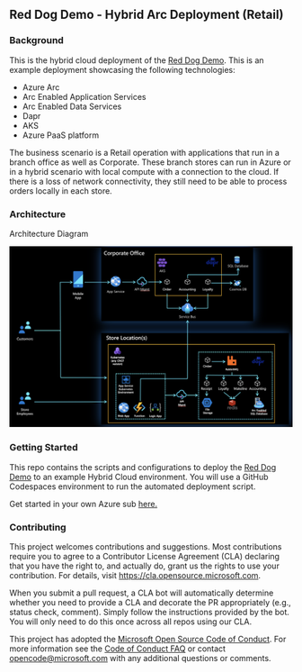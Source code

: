 ## Red Dog Demo - Hybrid Arc Deployment (Retail)

### Background

This is the hybrid cloud deployment of the [Red Dog Demo](https://github.com/Azure/reddog-code). This is an example deployment showcasing the following technologies:

* Azure Arc
* Arc Enabled Application Services
* Arc Enabled Data Services
* Dapr
* AKS
* Azure PaaS platform

The business scenario is a Retail operation with applications that run in a branch office as well as Corporate. These branch stores can run in Azure or in a hybrid scenario with local compute with a connection to the cloud. If there is a loss of network connectivity, they still need to be able to process orders locally in each store. 

### Architecture

Architecture Diagram

![Architecture diagram](assets/architecture.png)

### Getting Started

This repo contains the scripts and configurations to deploy the [Red Dog Demo](https://github.com/Azure/reddog-code) to an example Hybrid Cloud environment. You will use a GitHub Codespaces environment to run the automated deployment script. 

Get started in your own Azure sub [here.](docs/quickstart.md)

### Contributing

This project welcomes contributions and suggestions.  Most contributions require you to agree to a
Contributor License Agreement (CLA) declaring that you have the right to, and actually do, grant us
the rights to use your contribution. For details, visit https://cla.opensource.microsoft.com.

When you submit a pull request, a CLA bot will automatically determine whether you need to provide
a CLA and decorate the PR appropriately (e.g., status check, comment). Simply follow the instructions
provided by the bot. You will only need to do this once across all repos using our CLA.

This project has adopted the [Microsoft Open Source Code of Conduct](https://opensource.microsoft.com/codeofconduct/).
For more information see the [Code of Conduct FAQ](https://opensource.microsoft.com/codeofconduct/faq/) or
contact [opencode@microsoft.com](mailto:opencode@microsoft.com) with any additional questions or comments.
